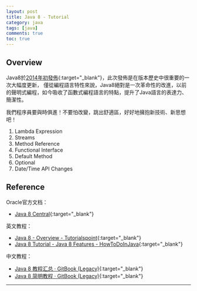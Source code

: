 ```yaml
---
layout: post
title: Java 8 - Tutorial
category: java
tags: [java]
comments: true
toc: true
---
```


## Overview

Java8於[2014年初發佈](https://blogs.oracle.com/thejavatutorials/jdk-8-is-released){:target="_blank"}，此次發佈是在版本歷史中很重要的一次大幅度更新，
僅從編程語言特性來說，Java8絕對是一次革命性的改進，以前的聲明式編程，如今吸收了函數式編程語言的特點，提升了Java語言的表達力、簡潔性。

我們程序員要與時俱進！不要怕改變，跳出舒適區，好好地擁抱新技術、新思想吧！

1. Lambda Expression
1. Streams
1. Method Reference
1. Functional Interface
1. Default Method
1. Optional
1. Date/Time API Changes

## Reference

Oracle官方文档：
- [Java 8 Central](https://www.oracle.com/technetwork/java/javase/overview/java8-2100321.html){:target="_blank"}

英文教程：
- [Java 8 - Overview - Tutorialspoint](https://www.tutorialspoint.com/java8/java8_overview.htm){:target="_blank"}
- [Java 8 Tutorial - Java 8 Features - HowToDoInJava](https://howtodoinjava.com/java-8-tutorial/){:target="_blank"}

中文教程：
- [Java 8 教程汇总 · GitBook (Legacy)](https://legacy.gitbook.com/book/wizardforcel/java8-tutorials/details){:target="_blank"}
- [Java 8 简明教程 · GitBook (Legacy)](https://legacy.gitbook.com/book/wizardforcel/modern-java/details){:target="_blank"}

---